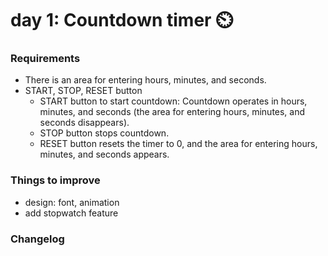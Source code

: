 # day 1: Countdown timer ⏲️

### Requirements 
- There is an area for entering hours, minutes, and seconds.
- START, STOP, RESET button
  - START button to start countdown: Countdown operates in hours, minutes, and seconds (the area for entering hours, minutes, and seconds disappears).
  - STOP button stops countdown.
  - RESET button resets the timer to 0, and the area for entering hours, minutes, and seconds appears.
 
### Things to improve
- design: font, animation
- add stopwatch feature

### Changelog
